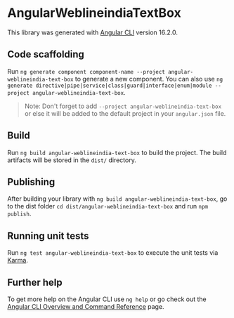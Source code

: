 # AngularWeblineindiaTextBox

This library was generated with [Angular CLI](https://github.com/angular/angular-cli) version 16.2.0.

## Code scaffolding

Run `ng generate component component-name --project angular-weblineindia-text-box` to generate a new component. You can also use `ng generate directive|pipe|service|class|guard|interface|enum|module --project angular-weblineindia-text-box`.
> Note: Don't forget to add `--project angular-weblineindia-text-box` or else it will be added to the default project in your `angular.json` file. 

## Build

Run `ng build angular-weblineindia-text-box` to build the project. The build artifacts will be stored in the `dist/` directory.

## Publishing

After building your library with `ng build angular-weblineindia-text-box`, go to the dist folder `cd dist/angular-weblineindia-text-box` and run `npm publish`.

## Running unit tests

Run `ng test angular-weblineindia-text-box` to execute the unit tests via [Karma](https://karma-runner.github.io).

## Further help

To get more help on the Angular CLI use `ng help` or go check out the [Angular CLI Overview and Command Reference](https://angular.io/cli) page.
